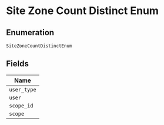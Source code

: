 
# Site Zone Count Distinct Enum

## Enumeration

`SiteZoneCountDistinctEnum`

## Fields

| Name |
|  --- |
| `user_type` |
| `user` |
| `scope_id` |
| `scope` |

